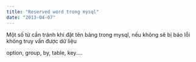 ```yaml
---
title: "Reserved word trong mysql"
date: "2013-04-07"
---
```


Một số từ cần tránh khi đặt tên bảng trong mysql, nếu không sẽ bị báo lỗi không truy vấn được dữ liệu

option, group, by, table, key....
